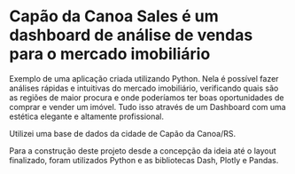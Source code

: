 # Capão da Canoa Sales é um dashboard de análise de vendas para o mercado imobiliário

Exemplo de uma aplicação criada utilizando Python. Nela é possível fazer análises rápidas e intuitivas do mercado imobiliário, verificando quais são as regiões de maior procura e onde poderíamos ter boas oportunidades de comprar e vender um imóvel. Tudo isso através de um Dashboard com uma estética elegante e altamente profissional.

Utilizei uma base de dados da cidade de Capão da Canoa/RS.

Para a construção deste projeto desde a concepção da ideia até o layout finalizado, foram utilizados Python e as bibliotecas Dash, Plotly e Pandas.
